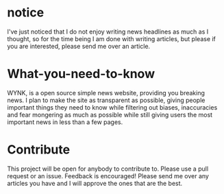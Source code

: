 # notice
I've just noticed that I do not enjoy writing news headlines as much as I thought, so for the time being I am done with writing articles, but please if you are interested, please send me over an article.

# What-you-need-to-know
WYNK, is a open source simple news website, providing you breaking news.
I plan to make the site as transparent as possible, giving people important things they need to know while filtering out biases, inaccuracies and fear mongering as much as possible while still giving users the most important news in less than a few pages.

# Contribute
This project will be open for anybody to contribute to. Please use a pull request or an issue. Feedback is encouraged!
Please send me over any articles you have and I will approve the ones that are the best.

